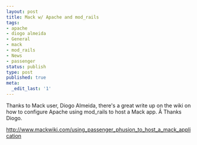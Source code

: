 ```yaml
---
layout: post
title: Mack w/ Apache and mod_rails
tags:
- apache
- diogo almeida
- General
- mack
- mod_rails
- News
- passenger
status: publish
type: post
published: true
meta:
  _edit_last: '1'
---
```

Thanks to Mack user, Diogo Almeida, there's a great write up on the wiki on how to configure Apache using mod_rails to host a Mack app. Â Thanks Diogo.

<a href="http://www.mackwiki.com/using_passenger_phusion_to_host_a_mack_application" target="_self">http://www.mackwiki.com/using_passenger_phusion_to_host_a_mack_application</a>
